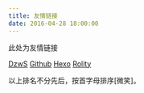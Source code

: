 ```yaml
---
title: 友情链接
date: 2016-04-28 18:00:00
---
```


此处为友情链接

[DzwS](http://dzws.github.io/)
[Github](https://github.com/)
[Hexo](https://hexo.io/)
[Rolity](http://rolity.github.io/)

以上排名不分先后，按首字母排序[微笑]。
